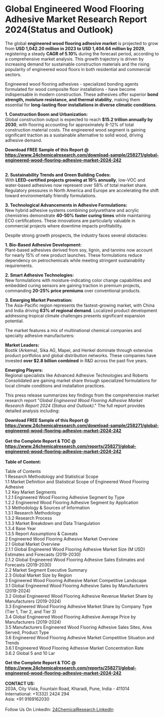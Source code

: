 <h1>Global Engineered Wood Flooring Adhesive Market Research Report 2024(Status and Outlook)</h1><p>The global <strong>engineered wood flooring adhesive market</strong> is projected to grow from <strong>USD 1,042.20 million in 2023 to USD 1,404.64 million by 2029</strong>, registering a steady <strong>CAGR of 5.10%</strong> during the forecast period, according to a comprehensive market analysis. This growth trajectory is driven by increasing demand for sustainable construction materials and the rising popularity of engineered wood floors in both residential and commercial sectors.</p><p>Engineered wood flooring adhesives - specialized bonding agents formulated for wood composite floor installations - have become indispensable in modern construction. These adhesives offer superior <strong>bond strength, moisture resistance, and thermal stability</strong>, making them essential for <strong>long-lasting floor installations in diverse climatic conditions</strong>.</p><p><strong>1. Construction Boom and Urbanization:</strong><br>
Global construction output is expected to reach <strong>$15.2 trillion annually by 2030</strong>, with flooring accounting for approximately 8-12% of total construction material costs. The engineered wood segment is gaining significant traction as a sustainable alternative to solid wood, driving adhesive demand.</p><div><b>Download FREE Sample of this Report @ 
            <a href="https://www.24chemicalresearch.com/download-sample/258271/global-engineered-wood-flooring-adhesive-market-2024-242">
            https://www.24chemicalresearch.com/download-sample/258271/global-engineered-wood-flooring-adhesive-market-2024-242</a></b></div><br><p><strong>2. Sustainability Trends and Green Building Codes:</strong><br>
With <strong>LEED-certified projects growing at 19% annually</strong>, low-VOC and water-based adhesives now represent over 58% of total market share. Regulatory pressures in North America and Europe are accelerating the shift toward environmentally friendly formulations.</p><p><strong>3. Technological Advancements in Adhesive Formulations:</strong><br>
New hybrid adhesive systems combining polyurethane and acrylic chemistries demonstrate <strong>40-50% faster curing times</strong> while maintaining ECO certifications. These innovations are particularly valuable in commercial projects where downtime impacts profitability.</p><p>Despite strong growth prospects, the industry faces several obstacles:</p><p><strong>1. Bio-Based Adhesive Development:</strong><br>
Plant-based adhesives derived from soy, lignin, and tannins now account for nearly 15% of new product launches. These formulations reduce dependency on petrochemicals while meeting stringent sustainability requirements.</p><p><strong>2. Smart Adhesive Technologies:</strong><br>
New formulations with moisture-indicating color change capabilities and embedded curing sensors are gaining traction in premium projects, commanding <strong>20-25% price premiums</strong> over conventional products.</p><p><strong>3. Emerging Market Penetration:</strong><br>
The Asia-Pacific region represents the fastest-growing market, with China and India driving <strong>63% of regional demand</strong>. Localized product development addressing tropical climate challenges presents significant expansion potential.</p><p>The market features a mix of multinational chemical companies and specialty adhesive manufacturers:</p><p><strong>Market Leaders:</strong><br>
Bostik (Arkema), Sika AG, Mapei, and Henkel dominate through extensive product portfolios and global distribution networks. These companies have invested <strong>over $2.8 billion combined</strong> in R&amp;D across the past five years.</p><p><strong>Emerging Players:</strong><br>
Regional specialists like Advanced Adhesive Technologies and Roberts Consolidated are gaining market share through specialized formulations for local climate conditions and installation practices.</p><p>This press release summarizes key findings from the comprehensive market research report "<em>Global Engineered Wood Flooring Adhesive Market Research Report 2024 (Status and Outlook)</em>." The full report provides detailed analysis including:</p><div><b>Download FREE Sample of this Report @ 
            <a href="https://www.24chemicalresearch.com/download-sample/258271/global-engineered-wood-flooring-adhesive-market-2024-242">
            https://www.24chemicalresearch.com/download-sample/258271/global-engineered-wood-flooring-adhesive-market-2024-242</a></b></div><br><div><b>Get the Complete Report & TOC @ 
            <a href="https://www.24chemicalresearch.com/reports/258271/global-engineered-wood-flooring-adhesive-market-2024-242">
            https://www.24chemicalresearch.com/reports/258271/global-engineered-wood-flooring-adhesive-market-2024-242</a></b></div><br>
            <b>Table of Content:</b><p>Table of Contents<br />
1 Research Methodology and Statistical Scope<br />
1.1 Market Definition and Statistical Scope of Engineered Wood Flooring Adhesive<br />
1.2 Key Market Segments<br />
1.2.1 Engineered Wood Flooring Adhesive Segment by Type<br />
1.2.2 Engineered Wood Flooring Adhesive Segment by Application<br />
1.3 Methodology & Sources of Information<br />
1.3.1 Research Methodology<br />
1.3.2 Research Process<br />
1.3.3 Market Breakdown and Data Triangulation<br />
1.3.4 Base Year<br />
1.3.5 Report Assumptions & Caveats<br />
2 Engineered Wood Flooring Adhesive Market Overview<br />
2.1 Global Market Overview<br />
2.1.1 Global Engineered Wood Flooring Adhesive Market Size (M USD) Estimates and Forecasts (2019-2030)<br />
2.1.2 Global Engineered Wood Flooring Adhesive Sales Estimates and Forecasts (2019-2030)<br />
2.2 Market Segment Executive Summary<br />
2.3 Global Market Size by Region<br />
3 Engineered Wood Flooring Adhesive Market Competitive Landscape<br />
3.1 Global Engineered Wood Flooring Adhesive Sales by Manufacturers (2019-2024)<br />
3.2 Global Engineered Wood Flooring Adhesive Revenue Market Share by Manufacturers (2019-2024)<br />
3.3 Engineered Wood Flooring Adhesive Market Share by Company Type (Tier 1, Tier 2, and Tier 3)<br />
3.4 Global Engineered Wood Flooring Adhesive Average Price by Manufacturers (2019-2024)<br />
3.5 Manufacturers Engineered Wood Flooring Adhesive Sales Sites, Area Served, Product Type<br />
3.6 Engineered Wood Flooring Adhesive Market Competitive Situation and Trends<br />
3.6.1 Engineered Wood Flooring Adhesive Market Concentration Rate<br />
3.6.2 Global 5 and 10 Lar</p><div><b>Get the Complete Report & TOC @ 
            <a href="https://www.24chemicalresearch.com/reports/258271/global-engineered-wood-flooring-adhesive-market-2024-242">
            https://www.24chemicalresearch.com/reports/258271/global-engineered-wood-flooring-adhesive-market-2024-242</a></b></div><br><b>CONTACT US:</b><br>
            203A, City Vista, Fountain Road, Kharadi, Pune, India - 411014<br>
            International: +1(332) 2424 294<br>
            Asia: +91 9169162030 <br><br>
            Follow Us On LinkedIn: <a href="https://www.linkedin.com/company/24chemicalresearch/">24ChemicalResearch LinkedIn</a>